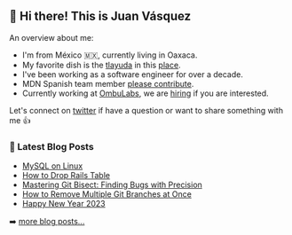 ## 👋 Hi there! This is Juan Vásquez

An overview about me:

- I'm from México 🇲🇽, currently living in Oaxaca.
- My favorite dish is the [tlayuda](https://www.youtube.com/watch?v=6k01Mcve-zU) in this [place](https://goo.gl/maps/Utmr8mBvzPWAKH4R8).
- I've been working as a software engineer for over a decade.
- MDN Spanish team member [please contribute](https://github.com/mdn/translated-content/tree/main/docs/es).
- Currently working at [OmbuLabs](https://www.ombulabs.com/), we are [hiring](https://www.ombulabs.com/jobs) if you are interested.

Let's connect on [twitter](https://twitter.com/juanvqz_) if have a question or want to share something with me 👍 

### 📕 Latest Blog Posts

<!-- BLOG-POST-LIST:START -->
- [MySQL on Linux](https://juanvasquez.dev/blog/mysql-on-linux/)
- [How to Drop Rails Table](https://juanvasquez.dev/blog/drop-rails-table/)
- [Mastering Git Bisect: Finding Bugs with Precision](https://juanvasquez.dev/blog/git-bisect/)
- [How to Remove Multiple Git Branches at Once](https://juanvasquez.dev/blog/how-to-remove-multiple-git-branches-at-once/)
- [Happy New Year 2023](https://juanvasquez.dev/blog/happy-new-year-2023/)
<!-- BLOG-POST-LIST:END -->

➡️ [more blog posts...](https://juanvasquez.dev)
